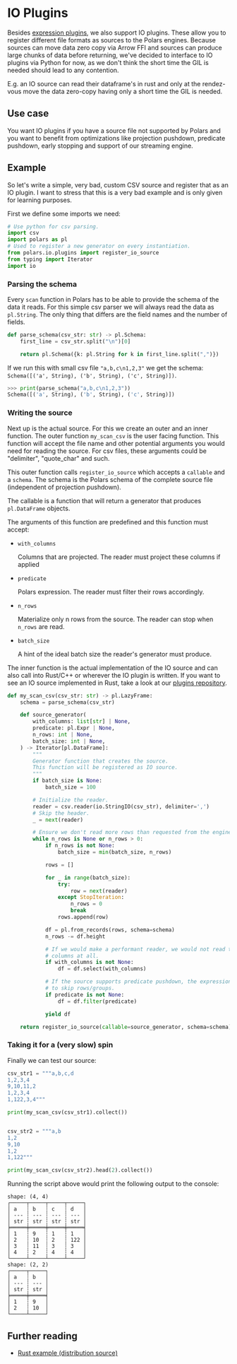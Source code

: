 # IO Plugins

Besides [expression plugins](./index.md), we also support IO plugins. These allow you to register
different file formats as sources to the Polars engines. Because sources can move data zero copy via
Arrow FFI and sources can produce large chunks of data before returning, we've decided to interface
to IO plugins via Python for now, as we don't think the short time the GIL is needed should lead to
any contention.

E.g. an IO source can read their dataframe's in rust and only at the rendez-vous move the data
zero-copy having only a short time the GIL is needed.

## Use case

You want IO plugins if you have a source file not supported by Polars and you want to benefit from
optimizations like projection pushdown, predicate pushdown, early stopping and support of our
streaming engine.

## Example

So let's write a simple, very bad, custom CSV source and register that as an IO plugin. I want to
stress that this is a very bad example and is only given for learning purposes.

First we define some imports we need:

```python
# Use python for csv parsing.
import csv
import polars as pl
# Used to register a new generator on every instantiation.
from polars.io.plugins import register_io_source
from typing import Iterator
import io
```

### Parsing the schema

Every `scan` function in Polars has to be able to provide the schema of the data it reads. For this
simple csv parser we will always read the data as `pl.String`. The only thing that differs are the
field names and the number of fields.

```python
def parse_schema(csv_str: str) -> pl.Schema:
    first_line = csv_str.split("\n")[0]

    return pl.Schema({k: pl.String for k in first_line.split(",")})
```

If we run this with small csv file `"a,b,c\n1,2,3"` we get the schema:
`Schema([('a', String), ('b', String), ('c', String)])`.

```python
>>> print(parse_schema("a,b,c\n1,2,3"))
Schema([('a', String), ('b', String), ('c', String)])
```

### Writing the source

Next up is the actual source. For this we create an outer and an inner function. The outer function
`my_scan_csv` is the user facing function. This function will accept the file name and other
potential arguments you would need for reading the source. For csv files, these arguments could be
"delimiter", "quote_char" and such.

This outer function calls `register_io_source` which accepts a `callable` and a `schema`. The schema
is the Polars schema of the complete source file (independent of projection pushdown).

The callable is a function that will return a generator that produces `pl.DataFrame` objects.

The arguments of this function are predefined and this function must accept:

- `with_columns`

  Columns that are projected. The reader must project these columns if applied

- `predicate`

  Polars expression. The reader must filter their rows accordingly.

- `n_rows`

  Materialize only n rows from the source. The reader can stop when `n_rows` are read.

- `batch_size`

  A hint of the ideal batch size the reader's generator must produce.

The inner function is the actual implementation of the IO source and can also call into Rust/C++ or
wherever the IO plugin is written. If you want to see an IO source implemented in Rust, take a look
at our [plugins repository](https://github.com/pola-rs/pyo3-polars/tree/main/example/io_plugin).

```python
def my_scan_csv(csv_str: str) -> pl.LazyFrame:
    schema = parse_schema(csv_str)

    def source_generator(
        with_columns: list[str] | None,
        predicate: pl.Expr | None,
        n_rows: int | None,
        batch_size: int | None,
    ) -> Iterator[pl.DataFrame]:
        """
        Generator function that creates the source.
        This function will be registered as IO source.
        """
        if batch_size is None:
            batch_size = 100

        # Initialize the reader.
        reader = csv.reader(io.StringIO(csv_str), delimiter=',')
        # Skip the header.
        _ = next(reader)

        # Ensure we don't read more rows than requested from the engine
        while n_rows is None or n_rows > 0:
            if n_rows is not None:
                batch_size = min(batch_size, n_rows)

            rows = []

            for _ in range(batch_size):
                try:
                    row = next(reader)
                except StopIteration:
                    n_rows = 0
                    break
                rows.append(row)

            df = pl.from_records(rows, schema=schema)
            n_rows -= df.height

            # If we would make a performant reader, we would not read these
            # columns at all.
            if with_columns is not None:
                df = df.select(with_columns)

            # If the source supports predicate pushdown, the expression can be parsed
            # to skip rows/groups.
            if predicate is not None:
                df = df.filter(predicate)

            yield df

    return register_io_source(callable=source_generator, schema=schema)
```

### Taking it for a (very slow) spin

Finally we can test our source:

```python
csv_str1 = """a,b,c,d
1,2,3,4
9,10,11,2
1,2,3,4
1,122,3,4"""

print(my_scan_csv(csv_str1).collect())


csv_str2 = """a,b
1,2
9,10
1,2
1,122"""

print(my_scan_csv(csv_str2).head(2).collect())
```

Running the script above would print the following output to the console:

```
shape: (4, 4)
┌─────┬─────┬─────┬─────┐
│ a   ┆ b   ┆ c   ┆ d   │
│ --- ┆ --- ┆ --- ┆ --- │
│ str ┆ str ┆ str ┆ str │
╞═════╪═════╪═════╪═════╡
│ 1   ┆ 9   ┆ 1   ┆ 1   │
│ 2   ┆ 10  ┆ 2   ┆ 122 │
│ 3   ┆ 11  ┆ 3   ┆ 3   │
│ 4   ┆ 2   ┆ 4   ┆ 4   │
└─────┴─────┴─────┴─────┘
shape: (2, 2)
┌─────┬─────┐
│ a   ┆ b   │
│ --- ┆ --- │
│ str ┆ str │
╞═════╪═════╡
│ 1   ┆ 9   │
│ 2   ┆ 10  │
└─────┴─────┘
```

## Further reading

- [Rust example (distribution source)](https://github.com/pola-rs/pyo3-polars/tree/main/example/io_plugin)
